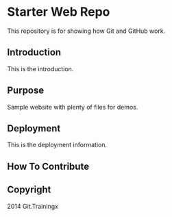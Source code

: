 # Starter Web Repo

This repository is for showing how Git and GitHub work.

## Introduction

This is the introduction.

## Purpose

Sample website with plenty of files for demos.

## Deployment

This is the deployment information.

## How To Contribute

## Copyright

2014 Git.Trainingx